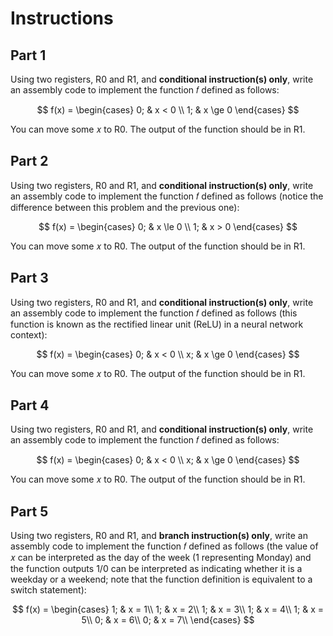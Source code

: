 # Instructions
## Part 1
Using two registers, R0 and R1, and **conditional instruction(s) only**, write an assembly code to implement the function 𝑓 defined as follows:  

$$
f(x) = 
\begin{cases}
0; & x < 0 \\
1; & x \ge 0
\end{cases}
$$

You can move some 𝑥 to R0. The output of the function should be in R1.

## Part 2
Using two registers, R0 and R1, and **conditional instruction(s) only**, write an assembly code to implement the function 𝑓 defined as follows (notice the difference between this problem and the previous one):
  
$$
f(x) = 
\begin{cases}
0; & x \le 0 \\
1; & x > 0
\end{cases}
$$
  
You can move some 𝑥 to R0. The output of the function should be in R1.
## Part 3
Using two registers, R0 and R1, and **conditional instruction(s) only**, write an assembly code to implement the function 𝑓 defined as follows (this function is known as the rectified linear unit (ReLU) in a neural network context):
  
$$
f(x) = 
\begin{cases}
0; & x < 0 \\
x; & x \ge 0
\end{cases}
$$

You can move some 𝑥 to R0. The output of the function should be in R1.
## Part 4
Using two registers, R0 and R1, and **conditional instruction(s) only**, write an assembly code to implement the function 𝑓 defined as follows:

$$
f(x) = 
\begin{cases}
0; & x < 0 \\
x; & x \ge 0
\end{cases}
$$
    
You can move some 𝑥 to R0. The output of the function should be in R1.
## Part 5
Using two registers, R0 and R1, and **branch instruction(s) only**, write an assembly code to implement the function 𝑓 defined as follows (the value of 𝑥 can be interpreted as the day of the week (1 representing Monday) and the function outputs 1/0 can be interpreted as indicating whether it is a weekday or a weekend; note that the function definition is equivalent to a switch statement):

$$
f(x) =
\begin{cases}
1; & x = 1\\
1; & x = 2\\
1; & x = 3\\
1; & x = 4\\
1; & x = 5\\
0; & x = 6\\
0; & x = 7\\
\end{cases}
$$
